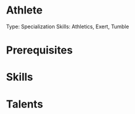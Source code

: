 # Athlete

Type: Specialization
Skills: Athletics, Exert, Tumble

# Prerequisites

# Skills

# Talents